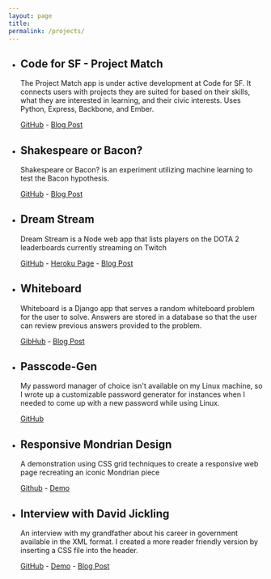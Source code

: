```yaml
---
layout: page
title:
permalink: /projects/
---
```


<ul class="post-list">
  <li class="project"><h2 class="project-title">Code for SF - Project Match</h2>
  <p class="project-text">The Project Match app is under active development at Code for SF. It connects users with projects they are suited for based on their skills, what they are interested in learning, and their civic interests. Uses Python, Express, Backbone, and Ember.</p>
  <div class="project-links"><a href="https://github.com/designforsf/brigade-matchmaker">GitHub</a> - <a href="https://pauljickling.github.io/2018/06/15/code-for-sf-messaging.html">Blog Post</a></div></li>

  <li class="project"><h2 class="project-title">Shakespeare or Bacon?</h2>
  <p class="project-text">Shakespeare or Bacon? is an experiment utilizing machine learning to test the Bacon hypothesis.</p>
  <div class="project-links"><a href="https://github.com/pauljickling/shakespeare-or-bacon">GitHub</a> - <a href="https://pauljickling.github.io/2018/08/31/experiment-machine-learning-part-one.html">Blog Post</a></div></li>

  <li class="project"><h2 class="project-title">Dream Stream</h2>
  <p class="project-text">Dream Stream is a Node web app that lists players on the DOTA 2 leaderboards currently streaming on Twitch</p>
  <div class="project-links"><a href="https://github.com/pauljickling/Dream-Stream">GitHub</a> - <a href="https://dreamstream.herokuapp.com">Heroku Page</a> - <a href="https://pauljickling.github.io/2017/03/29/Dream-Stream-Evaluation.html">Blog Post</a></div></li>

  <li class="project"><h2 class="project-title">Whiteboard</h2>
  <p class="project-text">Whiteboard is a Django app that serves a random whiteboard problem for the user to solve. Answers are stored in a database so that the user can review previous answers provided to the problem.</p>
  <div class="project-links"><a href="https://github.com/pauljickling/whiteboard">GibHub</a> - <a href="https://pauljickling.github.io/2018/07/30/Whiteboard.html">Blog Post</a></div></li>

  <li class="project"><h2 class="project-title">Passcode-Gen</h2>
  <p class="project-text">My password manager of choice isn't available on my Linux machine, so I wrote up a customizable password generator for instances when I needed to come up with a new password while using Linux.</p>
  <div class="project-links"><a href="https://github.com/pauljickling/Passcode-Gen">GitHub</a></div></li>

  <li class="project"><h2 class="project-title">Responsive Mondrian Design</h2>
  <p class="project-text">A demonstration using CSS grid techniques to create a responsive web page recreating an iconic Mondrian piece</p>
  <div class="project-links"><a href="https://github.com/pauljickling/Mondrian-Grid-Demo">Github</a> - <a href="https://pauljickling.github.io/sites/mondrian">Demo</a></div></li>

  <li class="project"><h2 class="project-title">Interview with David Jickling</h2>
  <p class="project-text">An interview with my grandfather about his career in government available in the XML format. I created a more reader friendly version by inserting a CSS file into the header.</p>
  <div class="project-links"><a href="https://github.com/pauljickling/Interview-with-David-Jickling">GitHub</a> - <a href="https://pauljickling.github.io/sites/loc/loc.xml">Demo</a> - <a href="https://pauljickling.github.io/2017/04/02/Interview-With-David-Jickling-Evaluation.html">Blog Post</a></div></li>
